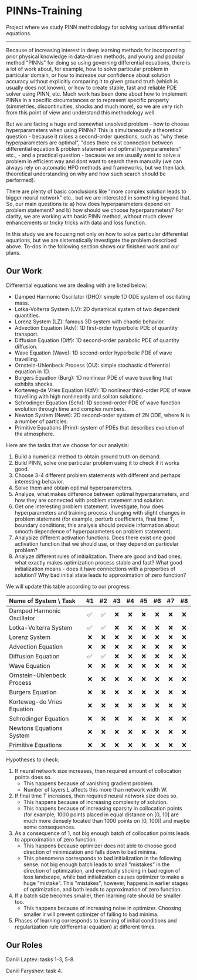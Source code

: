 # PINNs-Training
Project where we study PINN methodology for solving various differential equations.

---

Because of increasing interest in deep learning methods for incorporating prior physical knowledge in data-driven methods, and young and popular method "PINNs" for doing so using governing differential equations, there is a lot of work about, for example, how to solve particular problem in particular domain, or how to increase our confidence about solution accuracy without explicitly comparing it to given ground truth (which is usually does not known), or how to create stable, fast and reliable PDE solver using PINN, etc. Much work has been done about how to implement PINNs in a specific circumstances or to represent specific property (simmetries, discontinuities, shocks and much more), so we are very rich from this point of view and understand this methodology well.

But we are facing a huge and somewhat unsolved problem - how to choose hyperparameters when using PINNs? This is simultaneously a theoretical question - because it raises a second-order questions, such as "why these hyperparameters are optimal", "does there exist connection between differential equation & problem statement and optimal hyperparameters" etc., - and a practical question - because we are usually want to solve a problem in efficient way and dont want to search them manually (we can always rely on automatic HPO methods and frameworks, but we then lack theoretical understanding on why and how such search should be performed).

There are plenty of basic conclusions like "more complex solution leads to bigger neural network" etc., but we are interested in something beyond that. So, our main questions is: a) how does hyperparameters depend on problem statement? and b) how should we choose hyperparameters? For clarity, we are working with basic PINN method, without much clever enhancements or tricky tricks with data and loss function. 

In this study we are focusing not only on how to solve particular differential equations, but we are sistematically investigate the problem described above. To-dos in the following section shows our finished work and our plans.

## Our Work

Differential equations we are dealing with are listed below:

- Damped Harmonic Oscillator (DHO): simple 1D ODE system of oscillating mass.
- Lotka-Volterra System (LV): 2D dynamical system of two dependent quantities.
- Lorenz System (LZ): famous 3D system with chaotic behavior.
- Advection Equation (Adv): 1D first-order hyperbolic PDE of quantity transport.
- Diffusion Equation (Diff): 1D second-order parabolic PDE of quantity diffusion.
- Wave Equation (Wave): 1D second-order hyperbolic PDE of wave travelling.
- Ornstein-Uhlenbeck Process (OU): simple stochastic differential equation in 1D.
- Burgers Equation (Burg): 1D nonlinear PDE of wave travelling that exhibits shocks.
- Korteweg-de Vries Equation (KdV): 1D nonlinear third-order PDE of wave travelling with high nonlinearity and soliton solutions.
- Schrodinger Equation (Schr): 1D second-order PDE of wave function evolution through time and complex numbers.
- Newton System (Newt): 2D second-order system of 2N ODE, where N is a number of particles.
- Primitive Equations (Prim): system of PDEs that describes evolution of the atmosphere.

Here are the tasks that we choose for our analysis:

1. Build a numerical method to obtain ground truth on demand.
2. Build PINN, solve one particular problem using it to check if it works good.
3. Choose 3-4 different problem statements with different and perhaps interesting behavior.
4. Solve them and obtain optimal hyperparameters.
5. Analyze, what makes difference between optimal hyperparameters, and how they are connected with problem statement and solution.
6. Get one interesting problem statement. Investigate, how does hyperparameters and training process changing with slight changes in problem statement (for example, perturb coefficients, final time T, boundary conditions; this analysis should provide information about smooth dependence of hyperparameters on problem statement).
7. Analysize different activation functions. Does there exist one good activation function that we should use, or they depend on particular problem?
8. Analyze different rules of initialization. There are good and bad ones; what exactly makes optimization process stable and fast? What good initialization means - does it have connections with a properties of solution? Why bad initial state leads to approximation of zero function?

We will update this table according to our progress:

| Name of System \ Task | #1 | #2 | #3 | #4 | #5 | #6 | #7 | #8 |
|:--|:-:|:-:|:-:|:-:|:-:|:-:|:-:|:-:|
| Damped Harmonic Oscillator | ✅ | ✅ | ❌ | ❌ | ❌ | ❌ | ❌ | ❌ |
| Lotka-Volterra System | ✅ | ✅ | ❌ | ❌ | ❌ | ❌ | ❌ | ❌ |
| Lorenz System | ❌ | ❌ | ❌ | ❌ | ❌ | ❌ | ❌ | ❌ |
| Advection Equation | ❌ | ❌ | ❌ | ❌ | ❌ | ❌ | ❌ | ❌ |
| Diffusion Equation | ✅ | ✅ | ❌ | ❌ | ❌ | ❌ | ❌ | ❌ |
| Wave Equation | ❌ | ❌ | ❌ | ❌ | ❌ | ❌ | ❌ | ❌ |
| Ornstein-Uhlenbeck Process | ❌ | ❌ | ❌ | ❌ | ❌ | ❌ | ❌ | ❌ |
| Burgers Equation | ❌ | ❌ | ❌ | ❌ | ❌ | ❌ | ❌ | ❌ |
| Korteweg-de Vries Equation | ❌ | ❌ | ❌ | ❌ | ❌ | ❌ | ❌ | ❌ |
| Schrodinger Equation | ❌ | ❌ | ❌ | ❌ | ❌ | ❌ | ❌ | ❌ |
| Newtons Equations System | ❌ | ❌ | ❌ | ❌ | ❌ | ❌ | ❌ | ❌ |
| Primitive Equations | ❌ | ❌ | ❌ | ❌ | ❌ | ❌ | ❌ | ❌ |

Hypotheses to check:

1. If neural network size increases, then required amount of collocation points does so.
   - This happens because of vanishing gradient problem.
   - Number of layers L affects this more than network width W.
2. If final time T increases, then required neural network size does so.
   - This happens because of increasing complexity of solution.
   - This happens because of increasing sparsity in collocation points (for example, 1000 points placed in equal distance on [0, 10] are much more densely located than 1000 points on [0, 100]) and maybe some consequences.
3. As a consequence of 1, not big enough batch of collocation points leads to approximation of zero function.
   - This happens because optimizer does not able to choose good direction of minimization and falls down to bad minima.
   - This phenomena corresponds to bad initialization in the following sense: not big enough batch leads to small "mistakes" in the direction of optimization, and eventually sticking in bad region of loss landscape, while bad initialization causes optimizer to make a huge "mistake". This "mistakes", however, happens in earlier stages of optimization, and both leads to approximation of zero function.
4. If a batch size becomes smaller, then learning rate should be smaller too.
   - This happens because of increasing noise in optimizer. Choosing smaller lr will prevent optimizer of falling to bad minima.
5. Phases of learning corresponds to learning of initial conditions and regularization rule (differential equation) at different times.

## Our Roles

Daniil Laptev: tasks 1-3, 5-8.

Daniil Faryshev: task 4.
